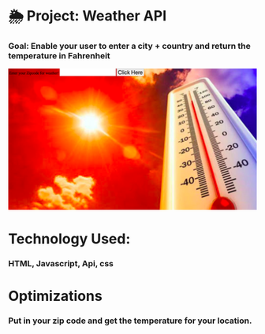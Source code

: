 # 🌦 Project: Weather API
### Goal: Enable your user to enter a city + country and return the temperature in Fahrenheit

![weatherApi](readme.png)

# Technology Used:
### HTML, Javascript, Api, css

# Optimizations
### Put in your zip code and get the temperature for your location.
